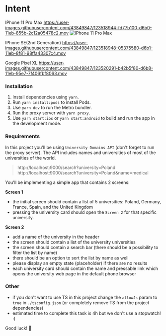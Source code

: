 # Intent


IPhone 11 Pro Max
https://user-images.githubusercontent.com/43849847/123518944-fd77b100-d6b0-11eb-855b-2c12a05478c2.mov
![IPhone 11 Pro Max](https://gifyu.com/image/A3hg.gif)

IPhone SE(2nd Generation)
https://user-images.githubusercontent.com/43849847/123518948-05375580-d6b1-11eb-8f81-98ffa43307c4.mov


Google Pixel XL
https://user-images.githubusercontent.com/43849847/123520291-b42b5f80-d6b8-11eb-95e7-7f406fbf8063.mov



### Installation

1. Install dependencies using `yarn`.
2. Run `yarn install:pods` to install Pods.
3. Use `yarn dev` to run the Metro bundler.
4. Run the proxy server with `yarn proxy`.
5. Use `yarn start:ios` or `yarn start:android` to build and run the app in the development mode.

### Requirements

In this project you'll be using `University Domains API` (don't forget to run the proxy server).
The API includes names and universities of most of the universities of the world.

> http://localhost:9000/search?university=Poland
> http://localhost:9000/search?university=Poland&name=medical

You'll be implementing a simple app that contains 2 screens:

**Screen 1**

- the initial screen should contain a list of 5 universities: Poland, Germany, France, Spain, and the United Kingdom
- pressing the university card should open the `Screen 2` for that specific university.

**Screen 2**

- add a name of the university in the header
- the screen should contain a list of the university universities
- the screen should contain a search bar (there should be a possibility to filter the list by name)
- there should be an option to sort the list by name as well
- please display an empty state (placeholder) if there are no results
- each university card should contain the name and pressable link which opens the university web page in the default phone browser

### Other

- if you don't want to use TS in this project change the `allowJs` param to `true` in `./tsconfig.json` (or completely remove TS from the project dependencies)
- estimated time to complete this task is 4h but we don't use a stopwatch! :)

Good luck! 🤗
